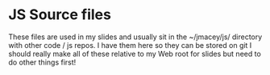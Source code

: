 # JS Source files
These files are used in my slides and usually sit in the ~/jmacey/js/ directory with other code / js repos. I have them here so they can be stored on git
I should really make all of these relative to my Web root for slides but need to do other things first!

